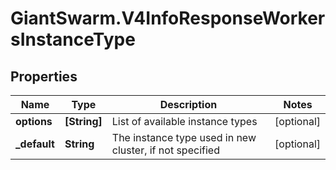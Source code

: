# GiantSwarm.V4InfoResponseWorkersInstanceType

## Properties
Name | Type | Description | Notes
------------ | ------------- | ------------- | -------------
**options** | **[String]** | List of available instance types | [optional] 
**_default** | **String** | The instance type used in new cluster, if not specified | [optional] 


